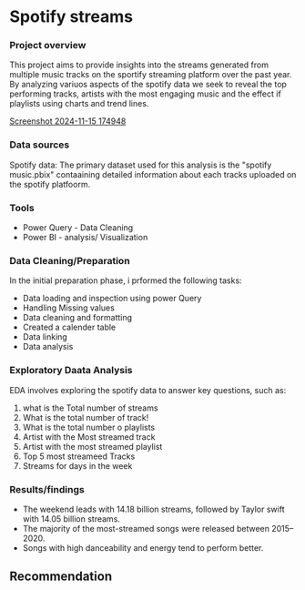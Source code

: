 # Spotify streams 

### Project overview

This project aims to provide insights into the streams generated from multiple music tracks on the sportify streaming platform over the past year. By analyzing variuos aspects of the spotify data we seek to reveal the top performing tracks, artists with the most engaging music and the effect if playlists using charts and trend lines.

[Screenshot 2024-11-15 174948](https://github.com/user-attachments/assets/54e24904-d2ea-4d14-831e-822321edaa27)

### Data sources

Spotify data: The primary dataset used for this analysis is the "spotify music.pbix" contaaining detailed information about each tracks uploaded on the spotify platfoorm.

### Tools 

* Power Query - Data Cleaning
* Power BI - analysis/ Visualization 

### Data Cleaning/Preparation

In the initial preparation phase, i prformed the following tasks:
* Data loading and inspection using power Query
* Handling Missing values
* Data cleaning and formatting
* Created a calender table
* Data linking
* Data analysis

 ### Exploratory Daata Analysis

EDA involves exploring the spotify data to answer key questions, such as:

1. what is the Total number of streams
2. What is the total number of track!
3. What is the total number o playlists
4. Artist with the Most streamed track
5. Artist with the most streamed playlist
6. Top 5 most streameed Tracks
7. Streams for days in the week


### Results/findings

* The weekend leads with 14.18 billion streams, followed by Taylor swift with 14.05 billion streams.
* The majority of the most-streamed songs were released between 2015–2020.
* Songs with high danceability and energy tend to perform better.

## Recommendation

